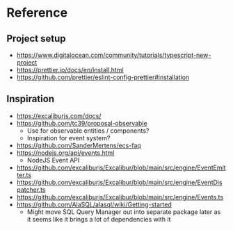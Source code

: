 # Reference

## Project setup
- https://www.digitalocean.com/community/tutorials/typescript-new-project
- https://prettier.io/docs/en/install.html
- https://github.com/prettier/eslint-config-prettier#installation

## Inspiration
- https://excaliburjs.com/docs/
- https://github.com/tc39/proposal-observable
    - Use for observable entities / components?
    - Inspiration for event system?
- https://github.com/SanderMertens/ecs-faq
- https://nodejs.org/api/events.html
    - NodeJS Event API
- https://github.com/excaliburjs/Excalibur/blob/main/src/engine/EventEmitter.ts
- https://github.com/excaliburjs/Excalibur/blob/main/src/engine/EventDispatcher.ts
- https://github.com/excaliburjs/Excalibur/blob/main/src/engine/Events.ts
- https://github.com/AlaSQL/alasql/wiki/Getting-started
    - Might move SQL Query Manager out into separate package later as it seems like it brings a lot of dependencies with it